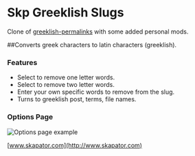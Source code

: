 Skp Greeklish Slugs
======================
Clone of [greeklish-permalinks](https://github.com/dyrer/greeklish-permalinks) with some added personal mods.

##Converts greek characters to latin characters (greeklish).

### Features

* Select to remove one letter words.
* Select to remove two letter words.
* Enter your own specific words to remove from the slug.
* Turns to greeklish post, terms, file names.

### Options Page

![Options page example](http://i.imgur.com/YCCMkIp.png)



[www.skapator.com](http://www.skapator.com)

